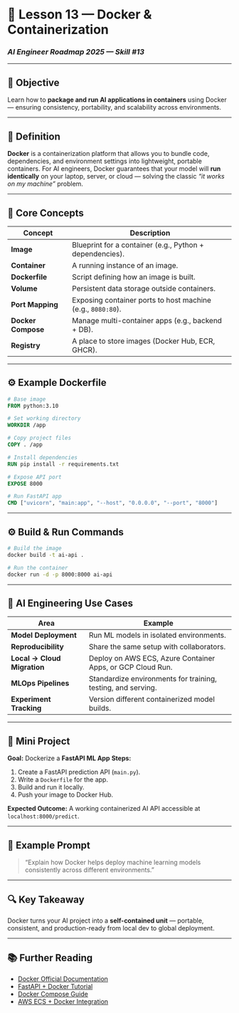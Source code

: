 # 🐳 Lesson 13 — Docker & Containerization

### *AI Engineer Roadmap 2025 — Skill #13*

---

## 🎯 Objective

Learn how to **package and run AI applications in containers** using Docker — ensuring consistency, portability, and scalability across environments.

---

## 🧩 Definition

**Docker** is a containerization platform that allows you to bundle code, dependencies, and environment settings into lightweight, portable containers.
For AI engineers, Docker guarantees that your model will **run identically** on your laptop, server, or cloud — solving the classic *“it works on my machine”* problem.

---

## 🧠 Core Concepts

| Concept            | Description                                                 |
| ------------------ | ----------------------------------------------------------- |
| **Image**          | Blueprint for a container (e.g., Python + dependencies).    |
| **Container**      | A running instance of an image.                             |
| **Dockerfile**     | Script defining how an image is built.                      |
| **Volume**         | Persistent data storage outside containers.                 |
| **Port Mapping**   | Exposing container ports to host machine (e.g., `8080:80`). |
| **Docker Compose** | Manage multi-container apps (e.g., backend + DB).           |
| **Registry**       | A place to store images (Docker Hub, ECR, GHCR).            |

---

## ⚙️ Example Dockerfile

```dockerfile
# Base image
FROM python:3.10

# Set working directory
WORKDIR /app

# Copy project files
COPY . /app

# Install dependencies
RUN pip install -r requirements.txt

# Expose API port
EXPOSE 8000

# Run FastAPI app
CMD ["uvicorn", "main:app", "--host", "0.0.0.0", "--port", "8000"]
```

---

## ⚙️ Build & Run Commands

```bash
# Build the image
docker build -t ai-api .

# Run the container
docker run -d -p 8000:8000 ai-api
```

---

## 🧱 AI Engineering Use Cases

| Area                        | Example                                                      |
| --------------------------- | ------------------------------------------------------------ |
| **Model Deployment**        | Run ML models in isolated environments.                      |
| **Reproducibility**         | Share the same setup with collaborators.                     |
| **Local → Cloud Migration** | Deploy on AWS ECS, Azure Container Apps, or GCP Cloud Run.   |
| **MLOps Pipelines**         | Standardize environments for training, testing, and serving. |
| **Experiment Tracking**     | Version different containerized model builds.                |

---

## 📘 Mini Project

**Goal:** Dockerize a **FastAPI ML App**
**Steps:**

1. Create a FastAPI prediction API (`main.py`).
2. Write a `Dockerfile` for the app.
3. Build and run it locally.
4. Push your image to Docker Hub.

**Expected Outcome:**
A working containerized AI API accessible at `localhost:8000/predict`.

---

## 🧠 Example Prompt

> “Explain how Docker helps deploy machine learning models consistently across different environments.”

---

## 🔍 Key Takeaway

Docker turns your AI project into a **self-contained unit** — portable, consistent, and production-ready from local dev to global deployment.

---

## 📚 Further Reading

* [Docker Official Documentation](https://docs.docker.com/get-started/)
* [FastAPI + Docker Tutorial](https://fastapi.tiangolo.com/deployment/docker/)
* [Docker Compose Guide](https://docs.docker.com/compose/)
* [AWS ECS + Docker Integration](https://aws.amazon.com/ecs/)